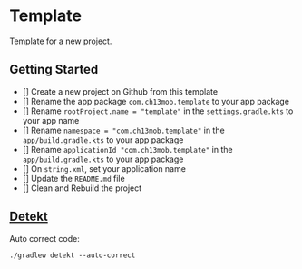 # Template

Template for a new project.

## Getting Started

- [] Create a new project on Github from this template
- [] Rename the app package `com.ch13mob.template` to your app package
- [] Rename `rootProject.name = "template"` in the `settings.gradle.kts` to your app name
- [] Rename `namespace = "com.ch13mob.template"` in the `app/build.gradle.kts` to your app package
- [] Rename `applicationId "com.ch13mob.template"` in the `app/build.gradle.kts` to your app package
- [] On `string.xml`, set your application name
- [] Update the `README.md` file
- [] Clean and Rebuild the project

## [Detekt](https://github.com/detekt/detekt)
Auto correct code:

`./gradlew detekt --auto-correct`